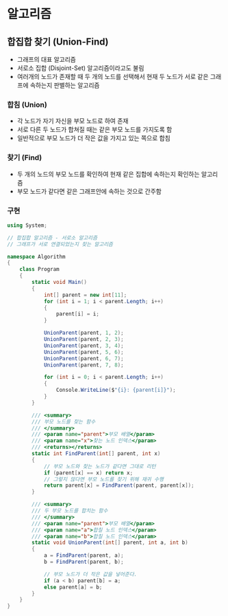 # 알고리즘
## 합집합 찾기 (Union-Find)
- 그래프의 대표 알고리즘
- 서로소 집합 (Disjoint-Set) 알고리즘이라고도 불림
- 여러개의 노드가 존재할 때 두 개의 노드를 선택해서 현재 두 노드가 서로 같은 그래프에 속하는지 판별하는 알고리즘

### 합침 (Union)
- 각 노드가 자기 자신을 부모 노드로 하여 존재
- 서로 다른 두 노드가 합쳐질 때는 같은 부모 노드를 가지도록 함
- 일반적으로 부모 노드가 더 작은 값을 가지고 있는 쪽으로 합침

### 찾기 (Find)
- 두 개의 노드의 부모 노드를 확인하여 현재 같은 집합에 속하는지 확인하는 알고리즘
- 부모 노드가 같다면 같은 그래프안에 속하는 것으로 간주함

### 구현
```c#
using System;

// 합집합 알고리즘 - 서로소 알고리즘
// 그래프가 서로 연결되었는지 찾는 알고리즘

namespace Algorithm
{
    class Program
    {
        static void Main()
        {
            int[] parent = new int[11];
            for (int i = 1; i < parent.Length; i++)
            {
                parent[i] = i;
            }

            UnionParent(parent, 1, 2);
            UnionParent(parent, 2, 3);
            UnionParent(parent, 3, 4);
            UnionParent(parent, 5, 6);
            UnionParent(parent, 6, 7);
            UnionParent(parent, 7, 8);

            for (int i = 0; i < parent.Length; i++)
            {
                Console.WriteLine($"{i}: {parent[i]}");
            }
        }

        /// <summary>
        /// 부모 노드를 찾는 함수
        /// </summary>
        /// <param name="parent">부모 배열</param>
        /// <param name="x">찾는 노드 인덱스</param>
        /// <returns></returns>
        static int FindParent(int[] parent, int x)
        {
            // 부모 노드와 찾는 노드가 같다면 그대로 리턴
            if (parent[x] == x) return x;
            // 그렇지 않다면 부모 노드를 찾기 위해 재귀 수행
            return parent[x] = FindParent(parent, parent[x]);
        }

        /// <summary>
        /// 두 부모 노드를 합치는 함수
        /// </summary>
        /// <param name="parent">부모 배열</param>
        /// <param name="a">합칠 노드 인덱스</param>
        /// <param name="b">합칠 노드 인덱스</param>
        static void UnionParent(int[] parent, int a, int b)
        {
            a = FindParent(parent, a);
            b = FindParent(parent, b);

            // 부모 노드가 더 작은 값을 넣어준다.
            if (a < b) parent[b] = a;
            else parent[a] = b;
        }
    }
}
```